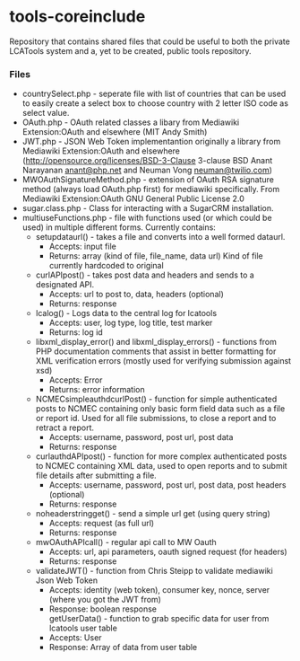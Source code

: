 # tools-coreinclude
Repository that contains shared files that could be useful to both the private LCATools system and a, yet to be created, public tools repository.

### Files
* countrySelect.php - seperate file with list of countries that can be used to easily create a select box to choose country with 2 letter ISO code as select value.
* OAuth.php - OAuth related classes a libary from Mediawiki Extension:OAuth and elsewhere (MIT Andy Smith)  
* JWT.php - JSON Web Token implementantion originally a library from Mediawiki Extension:OAuth and elsewhere (http://opensource.org/licenses/BSD-3-Clause 3-clause BSD Anant Narayanan anant@php.net and Neuman Vong neuman@twilio.com)  
* MWOAuthSignatureMethod.php - extension of OAuth RSA signature method (always load OAuth.php first) for mediawiki specifically. From Mediawiki Extension:OAuth GNU General Public License 2.0
* sugar.class.php - Class for interacting with a SugarCRM installation.
* multiuseFunctions.php - file with functions used (or which could be used) in multiple different forms. Currently contains:  
  * setupdataurl() - takes a file and converts into a well formed dataurl.  
    * Accepts: input file  
    * Returns: array (kind of file, file_name, data url) Kind of file currently hardcoded to original  
  * curlAPIpost() - takes post data and headers and sends to a designated API.  
    * Accepts: url to post to, data, headers (optional)  
    * Returns: response  
  * lcalog() - Logs data to the central log for lcatools  
    * Accepts: user, log type, log title, test marker  
    * Returns: log id  
  * libxml_display_error() and libxml_display_errors() - functions from PHP documentation comments that assist in better formatting for XML verification errors (mostly used for verifying submission against xsd)  
    * Accepts: Error  
    * Returns: error information  
  * NCMECsimpleauthdcurlPost() - function for simple authenticated posts to NCMEC containing only basic form field data such as a file or report id. Used for all file submissions, to close a report and to retract a report.  
    * Accepts: username, password, post url, post data  
    * Returns: response  
  * curlauthdAPIpost() - function for more complex authenticated posts to NCMEC containing XML data, used to open reports and to submit file details after submitting a file.  
    * Accepts: username, password, post url, post data, post headers (optional)  
    * Returns: response  
  * noheaderstringget() - send a simple url get (using query string)  
    * Accepts: request (as full url)  
    * Returns: response  
  * mwOAuthAPIcall() - regular api call to MW Oauth  
    * Accepts: url, api parameters, oauth signed request (for headers)  
    * Returns: response  
  * validateJWT() - function from Chris Steipp to validate mediawiki Json Web Token  
    * Accepts: identity (web token), consumer key, nonce, server (where you got the JWT from)  
    * Response: boolean response  
	getUserData() - function to grab specific data for user from lcatools user table  
    * Accepts: User  
    * Response: Array of data from user table 
